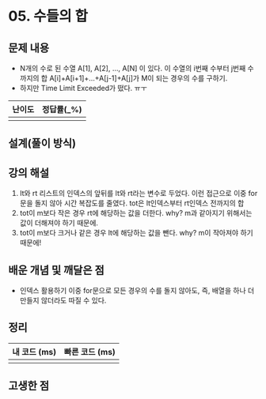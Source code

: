 # 05. 수들의 합

## 문제 내용
- N개의 수로 된 수열 A[1], A[2], …, A[N] 이 있다. 이 수열의 i번째 수부터 j번째 수까지의
합 A[i]+A[i+1]+…+A[j-1]+A[j]가 M이 되는 경우의 수를 구하기.
- 하지만 Time Limit Exceeded가 떴다. ㅠㅜ

| 난이도 | 정답률(\_%) |
| :----: | :---------: |
|        |             |

## 설계(풀이 방식)


## 강의 해설
1. lt와 rt
리스트의 인덱스의 앞뒤를 lt와 rt라는 변수로 두었다. 이런 접근으로 이중 for문을 돌지 않아 시간 복잡도를 줄였다. tot은 lt인덱스부터 rt인덱스 전까지의 합
2. tot이 m보다 작은 경우
rt에 해당하는 값을 더한다. why? m과 같아지기 위해서는 값이 더해져야 하기 때문에.
3. tot이 m보다 크거나 같은 경우
lt에 해당하는 값을 뺀다. why? m이 작아져야 하기 때문에!

## 배운 개념 및 깨달은 점
- 인덱스 활용하기
이중 for문으로 모든 경우의 수를 돌지 않아도, 즉, 배열을 하나 더 만들지 않더라도 따질 수 있다.

## 정리

| 내 코드 (ms) | 빠른 코드 (ms) |
| :----------: | :------------: |
|              |                |

## 고생한 점